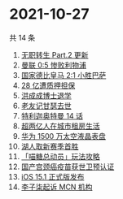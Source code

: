 # 2021-10-27

共 14 条

<!-- BEGIN ZHIHUSEARCH -->
<!-- 最后更新时间 Wed Oct 27 2021 04:09:12 GMT+0800 (China Standard Time) -->
1. [无职转生 Part.2 更新](https://www.zhihu.com/search?q=无职转生)
1. [曼联 0:5 惨败利物浦](https://www.zhihu.com/search?q=曼联)
1. [国家德比皇马 2:1 小胜巴萨](https://www.zhihu.com/search?q=皇马)
1. [28 亿遭质押担保](https://www.zhihu.com/search?q=28亿)
1. [洪成成博士退学](https://www.zhihu.com/search?q=洪成成)
1. [老友记甘瑟去世](https://www.zhihu.com/search?q=甘瑟)
1. [特利迦奥特曼 14 话](https://www.zhihu.com/search?q=特利迦奥特曼)
1. [超两亿人在城市租房生活](https://www.zhihu.com/search?q=城市租房)
1. [华为 1500 万太空液晶表盘](https://www.zhihu.com/search?q=太空液晶表盘)
1. [湖人取新赛季首胜](https://www.zhihu.com/search?q=湖人)
1. [「喵糖总动员」玩法攻略](https://www.zhihu.com/search?q=喵糖)
1. [国产宫颈癌疫苗获世卫预认证](https://www.zhihu.com/search?q=宫颈癌疫苗)
1. [iOS 15.1 正式版发布](https://www.zhihu.com/search?q=iOS15.1)
1. [李子柒起诉 MCN 机构](https://www.zhihu.com/search?q=李子柒)
<!-- END ZHIHUSEARCH -->
